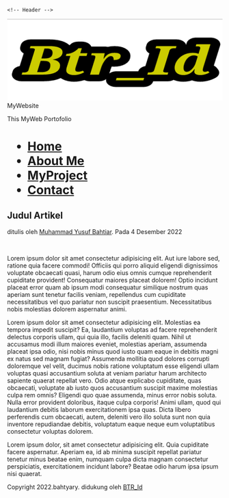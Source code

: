 <!DOCTYPE html>
<html>
<head>
  <meta charset="UTF-8">
  <title>Btr_Id </title>
  <link rel="stylesheet" href="style.css">
</head>
<body>

    <!-- Header -->
 <div class="container">
  <div class="header">
  <div class="judul"><img src="logo.png">
      <div class="h1">     MyWebsite<br>
    <p>This MyWeb Portofolio</p>
   </h1></div>
  </div>
      <h1>
           <ul>
            <li><a href="indeks.html">Home</a></li>
            <li><a href="aboutme.html">About Me</a></li>
            <li><a href="#">MyProject</a></li>
            <li><a href="#">Contact</a></li>
           </ul>
      </h1>
      </div>
      <!-- content -->
      <div class="hero"></div>
      <div class="content">
        <h2>Judul Artikel</h2>
        <p class="penulis">ditulis oleh <a href="#">Muhammad Yusuf Bahtiar</a>. Pada 4 Desember 2022</p>
        <br>
        <p>Lorem ipsum dolor sit amet consectetur adipisicing elit. Aut iure labore sed, ratione quia facere commodi! Officiis qui porro aliquid eligendi dignissimos voluptate obcaecati quasi, harum odio eius omnis cumque reprehenderit cupiditate provident! Consequatur maiores placeat dolorem! Optio incidunt placeat error quam ab ipsum modi consequatur similique nostrum quas aperiam sunt tenetur facilis veniam, repellendus cum cupiditate necessitatibus vel quo pariatur non suscipit praesentium. Necessitatibus nobis molestias dolorem aspernatur animi.</p>
        <p>Lorem ipsum dolor sit amet consectetur adipisicing elit. Molestias ea tempora impedit suscipit? Ea, laudantium voluptas ad facere reprehenderit delectus corporis ullam, qui quia illo, facilis deleniti quam. Nihil ut accusamus modi illum maiores eveniet, molestias aperiam, assumenda placeat ipsa odio, nisi nobis minus quod iusto quam eaque in debitis magni ex natus sed magnam fugiat? Assumenda mollitia quod dolores corrupti doloremque vel velit, ducimus nobis ratione voluptatum esse eligendi ullam voluptas quasi accusantium soluta at veniam pariatur harum architecto sapiente quaerat repellat vero. Odio atque explicabo cupiditate, quas obcaecati, voluptate ab iusto quos accusantium suscipit maxime molestias culpa rem omnis? Eligendi quo quae assumenda, minus error nobis soluta. Nulla error provident doloribus, itaque culpa corporis! Animi ullam, quod qui laudantium debitis laborum exercitationem ipsa quas. Dicta libero perferendis cum obcaecati, autem, deleniti vero illo soluta sunt non quia inventore repudiandae debitis, voluptatum eaque neque eum voluptatibus consectetur voluptas dolorem.</p>
        <p>Lorem ipsum dolor, sit amet consectetur adipisicing elit. Quia cupiditate facere aspernatur. Aperiam ea, id ab minima suscipit repellat pariatur tenetur minus beatae enim, numquam culpa dicta magnam consectetur perspiciatis, exercitationem incidunt labore? Beatae odio harum ipsa ipsum nisi quaerat.</p>
      <div class="footer">
        <p class="copy">Copyright 2022.bahtyary. didukung oleh <a href="https://bahtyaryblogger.blogspot.com">BTR_Id</a></p>
        </div>
      </div>
    </div>

</body>
</html>
